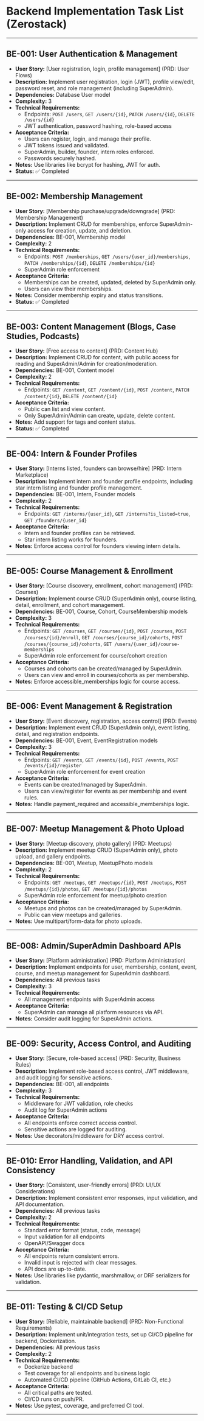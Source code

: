 # Backend Implementation Task List (Zerostack)

---

## BE-001: User Authentication & Management
- **User Story:** [User registration, login, profile management] (PRD: User Flows)
- **Description:** Implement user registration, login (JWT), profile view/edit, password reset, and role management (including SuperAdmin).
- **Dependencies:** Database User model
- **Complexity:** 3
- **Technical Requirements:**
  - Endpoints: `POST /users`, `GET /users/{id}`, `PATCH /users/{id}`, `DELETE /users/{id}`
  - JWT authentication, password hashing, role-based access
- **Acceptance Criteria:**
  - Users can register, login, and manage their profile.
  - JWT tokens issued and validated.
  - SuperAdmin, builder, founder, intern roles enforced.
  - Passwords securely hashed.
- **Notes:** Use libraries like bcrypt for hashing, JWT for auth.
- **Status:** ✅ Completed

---

## BE-002: Membership Management
- **User Story:** [Membership purchase/upgrade/downgrade] (PRD: Membership Management)
- **Description:** Implement CRUD for memberships, enforce SuperAdmin-only access for creation, update, and deletion.
- **Dependencies:** BE-001, Membership model
- **Complexity:** 2
- **Technical Requirements:**
  - Endpoints: `POST /memberships`, `GET /users/{user_id}/memberships`, `PATCH /memberships/{id}`, `DELETE /memberships/{id}`
  - SuperAdmin role enforcement
- **Acceptance Criteria:**
  - Memberships can be created, updated, deleted by SuperAdmin only.
  - Users can view their memberships.
- **Notes:** Consider membership expiry and status transitions.
- **Status:** ✅ Completed

---

## BE-003: Content Management (Blogs, Case Studies, Podcasts)
- **User Story:** [Free access to content] (PRD: Content Hub)
- **Description:** Implement CRUD for content, with public access for reading and SuperAdmin/Admin for creation/moderation.
- **Dependencies:** BE-001, Content model
- **Complexity:** 2
- **Technical Requirements:**
  - Endpoints: `GET /content`, `GET /content/{id}`, `POST /content`, `PATCH /content/{id}`, `DELETE /content/{id}`
- **Acceptance Criteria:**
  - Public can list and view content.
  - Only SuperAdmin/Admin can create, update, delete content.
- **Notes:** Add support for tags and content status.
- **Status:** ✅ Completed

---

## BE-004: Intern & Founder Profiles
- **User Story:** [Interns listed, founders can browse/hire] (PRD: Intern Marketplace)
- **Description:** Implement intern and founder profile endpoints, including star intern listing and founder profile management.
- **Dependencies:** BE-001, Intern, Founder models
- **Complexity:** 2
- **Technical Requirements:**
  - Endpoints: `GET /interns/{user_id}`, `GET /interns?is_listed=true`, `GET /founders/{user_id}`
- **Acceptance Criteria:**
  - Intern and founder profiles can be retrieved.
  - Star intern listing works for founders.
- **Notes:** Enforce access control for founders viewing intern details.

---

## BE-005: Course Management & Enrollment
- **User Story:** [Course discovery, enrollment, cohort management] (PRD: Courses)
- **Description:** Implement course CRUD (SuperAdmin only), course listing, detail, enrollment, and cohort management.
- **Dependencies:** BE-001, Course, Cohort, CourseMembership models
- **Complexity:** 3
- **Technical Requirements:**
  - Endpoints: `GET /courses`, `GET /courses/{id}`, `POST /courses`, `POST /courses/{id}/enroll`, `GET /courses/{course_id}/cohorts`, `POST /courses/{course_id}/cohorts`, `GET /users/{user_id}/course-memberships`
  - SuperAdmin role enforcement for course/cohort creation
- **Acceptance Criteria:**
  - Courses and cohorts can be created/managed by SuperAdmin.
  - Users can view and enroll in courses/cohorts as per membership.
- **Notes:** Enforce accessible_memberships logic for course access.

---

## BE-006: Event Management & Registration
- **User Story:** [Event discovery, registration, access control] (PRD: Events)
- **Description:** Implement event CRUD (SuperAdmin only), event listing, detail, and registration endpoints.
- **Dependencies:** BE-001, Event, EventRegistration models
- **Complexity:** 3
- **Technical Requirements:**
  - Endpoints: `GET /events`, `GET /events/{id}`, `POST /events`, `POST /events/{id}/register`
  - SuperAdmin role enforcement for event creation
- **Acceptance Criteria:**
  - Events can be created/managed by SuperAdmin.
  - Users can view/register for events as per membership and event rules.
- **Notes:** Handle payment_required and accessible_memberships logic.

---

## BE-007: Meetup Management & Photo Upload
- **User Story:** [Meetup discovery, photo gallery] (PRD: Meetups)
- **Description:** Implement meetup CRUD (SuperAdmin only), photo upload, and gallery endpoints.
- **Dependencies:** BE-001, Meetup, MeetupPhoto models
- **Complexity:** 2
- **Technical Requirements:**
  - Endpoints: `GET /meetups`, `GET /meetups/{id}`, `POST /meetups`, `POST /meetups/{id}/photos`, `GET /meetups/{id}/photos`
  - SuperAdmin role enforcement for meetup/photo creation
- **Acceptance Criteria:**
  - Meetups and photos can be created/managed by SuperAdmin.
  - Public can view meetups and galleries.
- **Notes:** Use multipart/form-data for photo uploads.

---

## BE-008: Admin/SuperAdmin Dashboard APIs
- **User Story:** [Platform administration] (PRD: Platform Administration)
- **Description:** Implement endpoints for user, membership, content, event, course, and meetup management for SuperAdmin dashboard.
- **Dependencies:** All previous tasks
- **Complexity:** 3
- **Technical Requirements:**
  - All management endpoints with SuperAdmin access
- **Acceptance Criteria:**
  - SuperAdmin can manage all platform resources via API.
- **Notes:** Consider audit logging for SuperAdmin actions.

---

## BE-009: Security, Access Control, and Auditing
- **User Story:** [Secure, role-based access] (PRD: Security, Business Rules)
- **Description:** Implement role-based access control, JWT middleware, and audit logging for sensitive actions.
- **Dependencies:** BE-001, all endpoints
- **Complexity:** 3
- **Technical Requirements:**
  - Middleware for JWT validation, role checks
  - Audit log for SuperAdmin actions
- **Acceptance Criteria:**
  - All endpoints enforce correct access control.
  - Sensitive actions are logged for auditing.
- **Notes:** Use decorators/middleware for DRY access control.

---

## BE-010: Error Handling, Validation, and API Consistency
- **User Story:** [Consistent, user-friendly errors] (PRD: UI/UX Considerations)
- **Description:** Implement consistent error responses, input validation, and API documentation.
- **Dependencies:** All previous tasks
- **Complexity:** 2
- **Technical Requirements:**
  - Standard error format (status, code, message)
  - Input validation for all endpoints
  - OpenAPI/Swagger docs
- **Acceptance Criteria:**
  - All endpoints return consistent errors.
  - Invalid input is rejected with clear messages.
  - API docs are up-to-date.
- **Notes:** Use libraries like pydantic, marshmallow, or DRF serializers for validation.

---

## BE-011: Testing & CI/CD Setup
- **User Story:** [Reliable, maintainable backend] (PRD: Non-Functional Requirements)
- **Description:** Implement unit/integration tests, set up CI/CD pipeline for backend, Dockerization.
- **Dependencies:** All previous tasks
- **Complexity:** 2
- **Technical Requirements:**
  - Dockerize backend
  - Test coverage for all endpoints and business logic
  - Automated CI/CD pipeline (GitHub Actions, GitLab CI, etc.)
- **Acceptance Criteria:**
  - All critical paths are tested.
  - CI/CD runs on push/PR.
- **Notes:** Use pytest, coverage, and preferred CI tool.

---